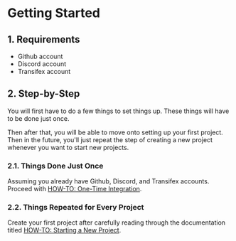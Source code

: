# Getting Started

## 1. Requirements

- Github account
- Discord account
- Transifex account

## 2. Step-by-Step

You will first have to do a few things to set things up. These things will have to be done just once. 

Then after that, you will be able to move onto setting up your first project. Then in the future, you'll just repeat the step of creating a new project whenever you want to start new projects.

### 2.1. Things Done Just Once

Assuming you already have Github, Discord, and Transifex accounts. Proceed with [HOW-TO: One-Time Integration](One-Time-Setup.md).

### 2.2. Things Repeated for Every Project

Create your first project after carefully reading through the documentation titled [HOW-TO: Starting a New Project](Starting-New-Project.md).

